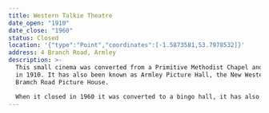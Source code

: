 ```yaml
---
title: Western Talkie Theatre
date_open: "1910"
date_close: "1960"
status: Closed
location: '{"type":"Point","coordinates":[-1.5873581,53.7978532]}'
address: 4 Branch Road, Armley
description: >-
  This small cinema was converted from a Primitive Methodist Chapel and opened
  in 1910. It has also been known as Armley Picture Hall, the New Western and
  Bramch Road Picture House. 

  When it closed in 1960 it was converted to a bingo hall, it has also housed a launderette at one time, but is currently a European Food Supermarket.
---
```

